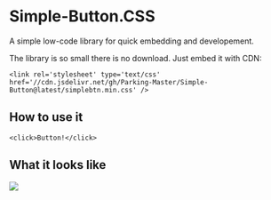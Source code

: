 # Simple-Button.CSS
A simple low-code library for quick embedding and developement.

The library is so small there is no download. Just embed it with CDN:<br>
```
<link rel='stylesheet' type='text/css' href='//cdn.jsdelivr.net/gh/Parking-Master/Simple-Button@latest/simplebtn.min.css' />
```

## How to use it
```
<click>Button!</click>
```
## What it looks like
<img src="preview.png" />
